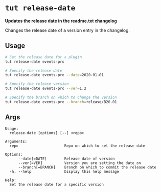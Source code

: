 # `tut release-date`

**Updates the release date in the readme.txt changelog**

Changes the release date of a version entry in the changelog.

## Usage

```sh
# Set the release date for a plugin
tut release-date events-pro

# Specify the release date
tut release-date events-pro --date=2020-01-01

# Specify the release version
tut release-date events-pro --ver=1.2

# Specify the branch on which to change the version
tut release-date events-pro --branch=release/B20.01
```

## Args

```
Usage:
  release-date [options] [--] <repo>

Arguments:
  repo                     Repo on which to set the release date

Options:
      --date[=DATE]        Release date of version
      --ver[=VER]          Version you are setting the date on
      --branch[=BRANCH]    Branch on which to commit the release date
  -h, --help               Display this help message

Help:
  Set the release date for a specific version
```
